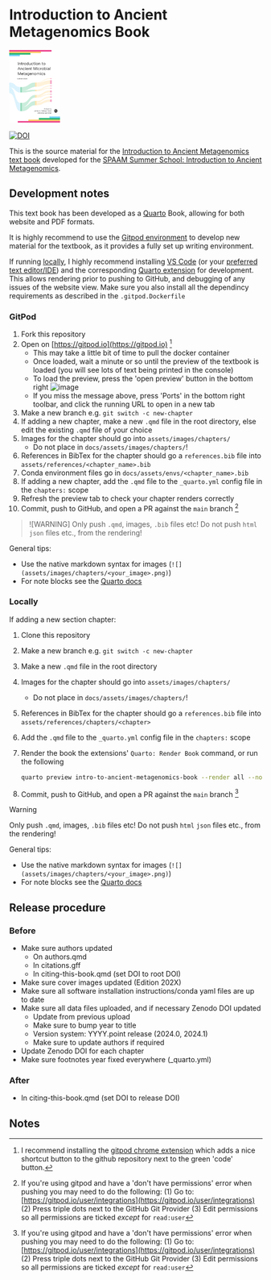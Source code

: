 # Introduction to Ancient Metagenomics Book

<img src="assets/images/cover.png" width="20%">

[![DOI](https://zenodo.org/badge/637310118.svg)](https://zenodo.org/badge/latestdoi/637310118)

This is the source material for the [Introduction to Ancient Metagenomics text book](https://spaam-community.github.io/intro-to-ancient-metagenomics-book/) developed for the [SPAAM Summer School: Introduction to Ancient Metagenomics](https://spaam-community.github.io/wss-summer-school/).

## Development notes

This text book has been developed as a [Quarto](https://quarto.org/) Book, allowing for both website and PDF formats.

It is highly recommend to use the [Gitpod environment](#gitpod) to develop new material for the textbook, as it provides a fully set up writing environment.

If running [locally](#locally), I highly recommend installing [VS Code](https://code.visualstudio.com/) (or your [preferred text editor/IDE](https://quarto.org/docs/get-started/)) and the corresponding [Quarto extension](https://quarto.org/docs/getting-started/installation.html#vs-code-extension) for development. This allows rendering prior to pushing to GitHub, and debugging of any issues of the website view. Make sure you also install all the dependincy requirements as described in the `.gitpod.Dockerfile`

### GitPod

1. Fork this repository
2. Open on [https://gitpod.io](https://gitpod.io) [^1]
   - This may take a little bit of time to pull the docker container
   - Once loaded, wait a minute or so until the preview of the textbook is loaded (you will see lots of text being printed in the console)
   - To load the preview, press the 'open preview' button in the bottom right
     ![image](https://github.com/SPAAM-community/intro-to-ancient-metagenomics-book/assets/17950287/cc47d264-eb4e-4fff-94c8-a8da21e9494b)
   - If you miss the message above, press 'Ports' in the bottom right toolbar, and click the running URL to open in a new tab
3. Make a new branch e.g. `git switch -c new-chapter`
4. If adding a new chapter, make a new `.qmd` file in the root directory, else edit the existing `.qmd` file of your choice
5. Images for the chapter should go into `assets/images/chapters/`
   - Do not place in `docs/assets/images/chapters/`!
6. References in BibTex for the chapter should go a `references.bib` file into `assets/references/<chapter_name>.bib`
7. Conda environment files go in `docs/assets/envs/<chapter_name>.bib`
8. If adding a new chapter, add the `.qmd` file to the `_quarto.yml` config file in the `chapters:` scope
9. Refresh the preview tab to check your chapter renders correctly
10. Commit, push to GitHub, and open a PR against the `main` branch [^2]

> ![WARNING]
> Only push `.qmd`, images, `.bib` files etc! Do not push `html` `json` files etc., from the rendering!

General tips:

- Use the native markdown syntax for images (`![](assets/images/chapters/<your_image>.png)`)
- For note blocks see the [Quarto docs](https://quarto.org/docs/authoring/callouts.html#callout-types)

### Locally

If adding a new section chapter:

1. Clone this repository
2. Make a new branch e.g. `git switch -c new-chapter`
3. Make a new `.qmd` file in the root directory
4. Images for the chapter should go into `assets/images/chapters/`
   - Do not place in `docs/assets/images/chapters/`!
5. References in BibTex for the chapter should go a `references.bib` file into `assets/references/chapters/<chapter>`
6. Add the `.qmd` file to the `_quarto.yml` config file in the `chapters:` scope
7. Render the book the extensions' `Quarto: Render Book` command, or run the following

   ```bash
   quarto preview intro-to-ancient-metagenomics-book --render all --no-browser --no-watch-inputs
   ```

8. Commit, push to GitHub, and open a PR against the `main` branch [^2]

> [!WARNING]
> Only push `.qmd`, images, `.bib` files etc! Do not push `html` `json` files etc., from the rendering!

General tips:

- Use the native markdown syntax for images (`![](assets/images/chapters/<your_image>.png)`)
- For note blocks see the [Quarto docs](https://quarto.org/docs/authoring/callouts.html#callout-types)

## Release procedure

### Before

- Make sure authors updated
  - On authors.qmd
  - In citations.gff
  - In citing-this-book.qmd (set DOI to root DOI)
- Make sure cover images updated (Edition 202X)
- Make sure all software installation instructions/conda yaml files are up to date
- Make sure all data files uploaded, and if necessary Zenodo DOI updated
  - Update from previous upload
  - Make sure to bump year to title
  - Version system: YYYY.point release (2024.0, 2024.1)
  - Make sure to update authors if required
- Update Zenodo DOI for each chapter
- Make sure footnotes year fixed everywhere (\_quarto.yml)

### After

- In citing-this-book.qmd (set DOI to release DOI)

## Notes

[^1]: I recommend installing the [gitpod chrome extension](https://chrome.google.com/webstore/detail/gitpod-always-ready-to-co/dodmmooeoklaejobgleioelladacbeki) which adds a nice shortcut button to the github repository next to the green 'code' button.
[^2]: If you're using gitpod and have a 'don't have permissions' error when pushing you may need to do the following: (1) Go to: [https://gitpod.io/user/integrations](https://gitpod.io/user/integrations) (2) Press triple dots next to the GitHub Git Provider (3) Edit permissions so all permissions are ticked _except_ for `read:user`
